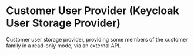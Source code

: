 # Customer User Provider (Keycloak User Storage Provider)

Customer user storage provider, providing some members of the customer family in a read-only mode, via an external API.

